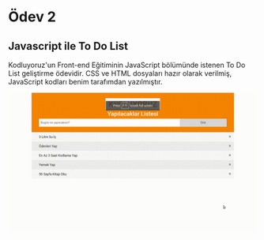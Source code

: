 # Ödev 2

## Javascript ile To Do List

Kodluyoruz'un Front-end Eğitiminin JavaScript bölümünde istenen To Do List geliştirme ödevidir. CSS ve HTML dosyaları hazır olarak verilmiş, JavaScript kodları benim tarafımdan yazılmıştır.

![todolist](https://raw.githubusercontent.com/Kodluyoruz/taskforce/main/javascript/javascript-temel/odev2/figures/todolist.gif)


